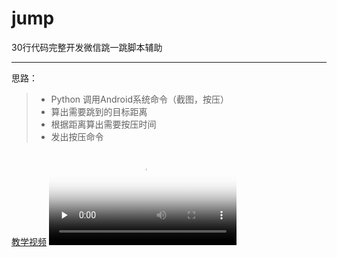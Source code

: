 # jump
30行代码完整开发微信跳一跳脚本辅助

------
思路：
> * Python 调用Android系统命令（截图，按压）
> * 算出需要跳到的目标距离
> * 根据距离算出需要按压时间
> * 发出按压命令


[教学视频](https://vd3.bdstatic.com/mda-ia7ybav3rayymck2/mda-ia7ybav3rayymck2.mp4?playlist=%5B%22hd%22%2C%22sc%22%5D&auth_key=1521986729-0-0-49a1aed8a4e8ae5b456c8c636f80f2fb&bcevod_channel=searchbox_feed)
<video id="video" controls="" preload="none" poster="http://media.w3.org/2010/05/sintel/poster.png">
  <source id="mp4" src="https://vd3.bdstatic.com/mda-ia7ybav3rayymck2/mda-ia7ybav3rayymck2.mp4?playlist=%5B%22hd%22%2C%22sc%22%5D&auth_key=1521986729-0-0-49a1aed8a4e8ae5b456c8c636f80f2fb&bcevod_channel=searchbox_feed" type="video/mp4">
</video>
